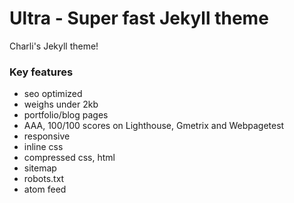 # Ultra - Super fast Jekyll theme

Charli's Jekyll theme!

### Key features

- seo optimized
- weighs under 2kb
- portfolio/blog pages
- AAA, 100/100 scores on Lighthouse, Gmetrix and Webpagetest
- responsive
- inline css
- compressed css, html
- sitemap
- robots.txt
- atom feed
